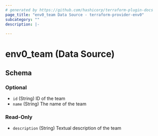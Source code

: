```yaml
---
# generated by https://github.com/hashicorp/terraform-plugin-docs
page_title: "env0_team Data Source - terraform-provider-env0"
subcategory: ""
description: |-
  
---
```


# env0_team (Data Source)





<!-- schema generated by tfplugindocs -->
## Schema

### Optional

- `id` (String) ID of the team
- `name` (String) The name of the team

### Read-Only

- `description` (String) Textual description of the team
